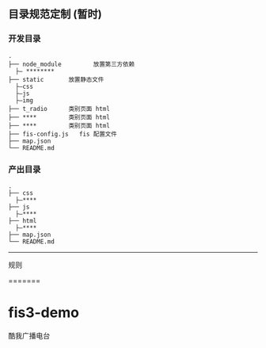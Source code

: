 
## 目录规范定制 (暂时)

### 开发目录

```
.
├── node_module         放置第三方依赖
  ├— ******** 
├── static       放置静态文件
  ├—css
  ├—js
  ├—img
├── t_radio      类别页面 html
├── ****         类别页面 html
├── ****         类别页面 html
├── fis-config.js   fis 配置文件
├── map.json
└── README.md

```

### 产出目录

```
.
├── css  
  ├—****
├── js
  ├—****
├── html
  ├—****
├── map.json
└── README.md
```


---
规则

=======
# fis3-demo
酷我广播电台

